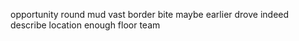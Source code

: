 opportunity round mud vast border bite maybe earlier drove indeed describe location enough floor team